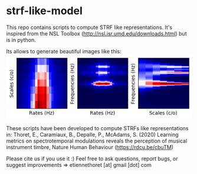 # strf-like-model
This repo contains scripts to compute STRF like representations. It's inspired from the NSL Toolbox (http://nsl.isr.umd.edu/downloads.html) but is in python.

Its allows to generate beautiful images like this:
![Example](https://github.com/EtienneTho/strf-like-model/blob/master/strf_plots_avg.png)

These scripts have been developed to compute STRFs like representations in: Thoret, E., Caramiaux, B., Depalle, P., McAdams, S. (2020) Learning metrics on spectrotemporal modulations reveals the perception of musical instrument timbre, Nature Human Behaviour (https://rdcu.be/cbuTM)

Please cite us if you use it :)
Feel free to ask questions, report bugs, or suggest improvements => etiennethoret [at] gmail [dot] com

